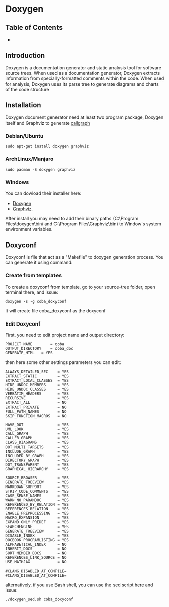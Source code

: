 # Doxygen

## Table of Contents
-

## Introduction

Doxygen is a documentation generator and static analysis tool for software source trees.
When used as a documentation generator, Doxygen extracts information
from specially-formatted comments within the code.
When used for analysis, Doxygen uses its parse tree to generate
diagrams and charts of the code structure

## Installation

Doxygen document generator need at least two program package, Doxygen itself and Graphviz to generate [callgraph](https://en.wikipedia.org/wiki/Call_graph)

### Debian/Ubuntu

```
sudo apt-get install doxygen graphviz
```

### ArchLinux/Manjaro

```
sudo pacman -S doxygen graphviz
```

### Windows

You can dowload their installer here:
- [Doxygen](https://doxygen.nl/files/doxygen-1.9.1-setup.exe)
- [Graphviz](https://gitlab.com/graphviz/graphviz/-/package_files/6164164/download).

After install you may need to add their binary paths
(C:\Program Files\doxygen\bin\ and C:\Program Files\Graphviz\bin\)
to Window's system environment variables.

## Doxyconf

Doxyconf is file that act as a "Makefile" to doxygen generation process.
You can generate it using command:

### Create from templates

To create a doxyconf from template, go to your source-tree folder, open terminal there, and issue:

```
doxygen -s -g coba_doxyconf
```

It will create file coba_doxyconf as the doxyconf

### Edit Doxyconf

First, you need to edit project name and output directory:

```make
PROJECT_NAME		= coba
OUTPUT_DIRECTORY	= coba_doc
GENERATE_HTML	= YES
```

then here some other settings parameters you can edit:

```make
ALWAYS_DETAILED_SEC    = YES
EXTRACT_STATIC         = YES
EXTRACT_LOCAL_CLASSES  = YES
HIDE_UNDOC_MEMBERS     = YES
HIDE_UNDOC_CLASSES     = YES
VERBATIM_HEADERS       = YES
RECURSIVE              = YES
EXTRACT_ALL            = NO
EXTRACT_PRIVATE        = NO
FULL_PATH_NAMES        = NO
SKIP_FUNCTION_MACROS   = NO

HAVE_DOT               = YES
UML_LOOK               = YES
CALL_GRAPH             = YES
CALLER_GRAPH           = YES
CLASS_DIAGRAMS         = YES
DOT_MULTI_TARGETS      = YES
INCLUDE_GRAPH          = YES
INCLUDED_BY_GRAPH      = YES
DIRECTORY_GRAPH        = YES
DOT_TRANSPARENT        = YES
GRAPHICAL_HIERARCHY    = YES

SOURCE_BROWSER         = YES
GENERATE_TREEVIEW      = YES
MARKDOWN_SUPPORT       = YES
STRIP_CODE_COMMENTS    = YES
CASE_SENSE_NAMES       = YES
WARN_NO_PARAMDOC       = YES
REFERENCED_BY_RELATION = YES
REFERENCES_RELATION    = YES
ENABLE_PREPROCESSING   = YES
MACRO_EXPANSION        = YES
EXPAND_ONLY_PREDEF     = YES
SEARCHENGINE           = YES
GENERATE_TREEVIEW      = YES
DISABLE_INDEX          = YES
DOCBOOK_PROGRAMLISTING = YES
ALPHABETICAL_INDEX     = NO
INHERIT_DOCS           = NO
SORT_MEMBER_DOCS       = NO
REFERENCES_LINK_SOURCE = NO
USE_MATHJAX            = NO

#CLANG_DISABLED_AT_COMPILE=
#CLANG_DISABLED_AT_COMPILE=
```

alternatively, if you use Bash shell, you can use the sed script [here]() and issue:

```
./doxygen_sed.sh coba_doxyconf
```